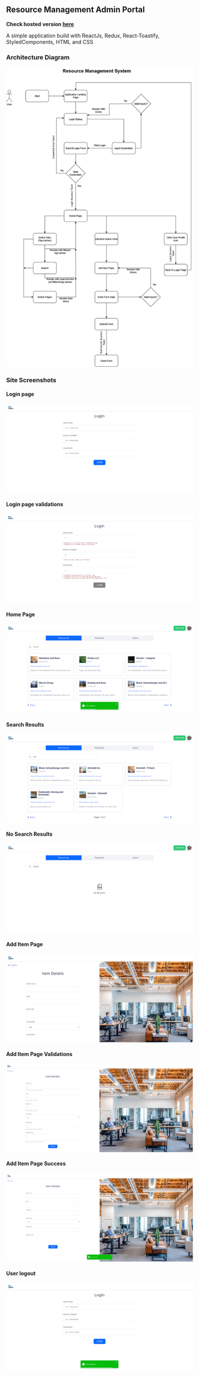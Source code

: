 ## Resource Management Admin Portal
**Check hosted version [here](https://rpsingh0.github.io/AdminPortal/)**

A simple application build with ReactJs, Redux, React-Toastify, StyledComponents, HTML and CSS

### Architecture Diagram
![architecture-diagram](public/design/project-architecture.png)

### Site Screenshots

#### Login page
![login-page](public/siteScreenshots/login-page.png)

#### Login page validations
![login-page-validations](public/siteScreenshots/login-page-validations.png)

#### Home Page
![home-page](public/siteScreenshots/home-page.png)

#### Search Results
![search-results](public/siteScreenshots/search-results.png)

#### No Search Results
![no-search-results](public/siteScreenshots/no-serch-results.png)

#### Add Item Page
![add-item-page](public/siteScreenshots/add-item-page.png)

#### Add Item Page Validations
![add-item-page-validations](public/siteScreenshots/add-item-page-validations.png)

#### Add Item Page Success
![add-item-page-success](public/siteScreenshots/add-item-page-success.png)

#### User logout
![user-logout](public/siteScreenshots/user-logout.png)